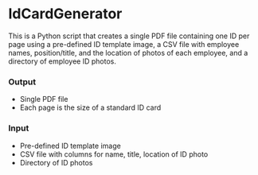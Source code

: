 # IdCardGenerator
This is a Python script that creates a single PDF file containing one ID per page using a pre-defined ID template image, a CSV file with employee names, position/title, and the location of photos of each employee, and a directory of employee ID photos.
### Output
- Single PDF file
- Each page is the size of a standard ID card
### Input
- Pre-defined ID template image
- CSV file with columns for name, title, location of ID photo
- Directory of ID photos
